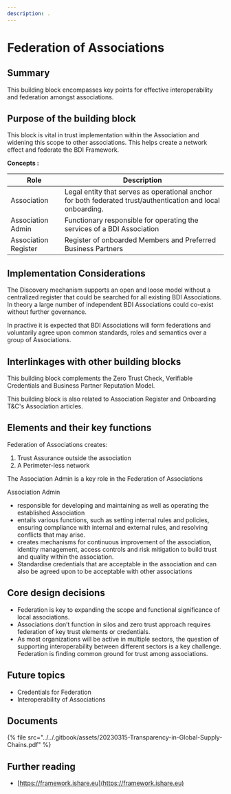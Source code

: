 ```yaml
---
description: .
---
```


# Federation of Associations

## Summary

This building block encompasses key points for effective interoperability and federation amongst associations.&#x20;

## Purpose of the building block

This block is vital in trust implementation within the Association and widening this scope to other associations. This helps create a network effect and federate the BDI Framework.

**Concepts :**

| Role                 | Description                                                                                                  |
| -------------------- | ------------------------------------------------------------------------------------------------------------ |
| Association          | Legal entity that serves as operational anchor for both federated trust/authentication and local onboarding. |
| Association Admin    | Functionary responsible for operating the services of a BDI Association                                      |
| Association Register | Register of onboarded Members and Preferred Business Partners                                                |

## Implementation Considerations

The Discovery mechanism supports an open and loose model without a centralized register that could be searched for all existing BDI Associations. In theory a large number of independent BDI Associations could co-exist without further governance.

In practive it is expected that BDI Associations will form federations and voluntarily agree upon common standards, roles and semantics over a group of Associations.

## Interlinkages with other building blocks

This building block complements the Zero Trust Check, Verifiable Credentials and Business Partner Reputation Model.

This building block is also related to Association Register and Onboarding T\&C's Association articles.

## Elements and their key functions

Federation of Associations creates:

1. Trust Assurance outside the association
2. A Perimeter-less network

The Association Admin is a key role in the Federation of Associations

Association Admin

* responsible for developing and maintaining as well as operating the established Association
* entails various functions, such as setting internal rules and policies, ensuring compliance with internal and external rules, and resolving conflicts that may arise.
* creates mechanisms for continuous improvement of the association, identity management, access controls and risk mitigation to build trust and quality within the association.
* Standardise credentials that are acceptable in the association and can also be agreed upon to be acceptable with other associations

## Core design decisions

* Federation is key to expanding the scope and functional significance of local associations.
* Associations don’t function in silos and zero trust approach requires federation of key trust elements or credentials.
* As most organizations will be active in multiple sectors, the question of supporting interoperability between different sectors is a key challenge. Federation is finding common ground for trust among associations.





## Future topics

* Credentials for Federation
* Interoperability of Associations

## Documents

{% file src="../../.gitbook/assets/20230315-Transparency-in-Global-Supply-Chains.pdf" %}

## Further reading

* [https://framework.ishare.eu](https://framework.ishare.eu)
